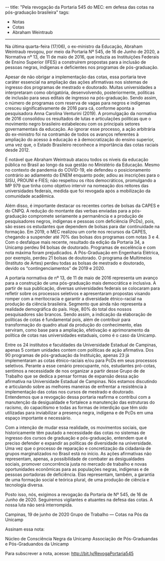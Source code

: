 --
title: "Pela revogação da Portaria 545 do MEC: em defesa das cotas na pós-graduação brasileira"
tags:
  - Notas
  - Cotas
  - Abraham Weintraub
---

Na última quarta-feira (17/06), o ex-ministro da Educação, Abraham Weintraub revogou, por meio da Portaria Nº 545, de 16 de Junho de 2020, a Normativa nº 13, de 11 de maio de 2016, que induzia as Instituições Federais de Ensino Superior (IFES) a construírem propostas para a inclusão de pessoas negras, indígenas e deficientes nos programas de pós-graduação.

Apesar de não obrigar a implementação das cotas, essa portaria teve caráter essencial na ampliação das ações afirmativas nos sistemas de ingresso dos programas de mestrado e doutorado. Muitas universidades a interpretaram como obrigatória, desenvolvendo, posteriormente, políticas de inclusão para seus editais de ingresso na pós-graduação. Sendo assim, o número de programas com reserva de vagas para negros e indígenas cresceu significativamente de 2016 para cá, conforme aponta a pesquisadora Anna Carolina Venturini (2019). A promulgação da normativa de 2016 consolidou os resultados de lutas e articulações políticas que o movimento negro brasileiro estabeleceu com os principais setores governamentais da educação. Ao ignorar esse processo, a ação arbitrária do ex-ministro foi na contramão de todos os avanços referentes à ampliação do acesso à educação e à democratização do ensino superior, uma vez que, o Estado Brasileiro reconhece a importância das cotas raciais desde 2012.

É notável que Abraham Weintraub atacou todos os níveis da educação pública no Brasil ao longo da sua gestão no Ministério da Educação. Mesmo no contexto de pandemia do COVID-19, ele defendeu o posicionamento contrário ao adiamento do ENEM enquanto pode; adiou as inscrições para o SISU, PROUNI e FIES; não respeitou os ritos democráticos, promulgando a MP 979 que tinha como objetivo intervir na nomeação dos reitores das universidades federais, medida que foi revogada após a mobilização da comunidade acadêmica.

Além disso, é importante destacar os recentes cortes de bolsas da CAPES e do CNPQ. A redução do montante das verbas enviadas para a pós-graduação compromete seriamente a permanência e a produção de pesquisadores negros, indígenas e pessoas com deficiência (PcDs), pois, são esses os estudantes que dependem de bolsas para dar continuidade na formação. Em 2019, o MEC realizou um corte nos recursos da CAPES, chegando a suspender até 70% das bolsas dos programas com notas 3 e 4. Com o desfalque mais recente, resultado da edição da Portaria 34, a Unicamp perdeu 94 bolsas de doutorado. Programas de excelência e com nota máxima foram prejudicados. A Pós-Graduação em Engenharia Elétrica, por exemplo, perdeu 21 bolsas de doutorado. O programa de Multimeios (Instituto de Artes) perdeu todas as bolsas de mestrado e doutorado, devido os “contingenciamentos” de 2019 e 2020.

A portaria normativa de nº 13, de 11 de maio de 2016 representa um avanço para a construção de uma pós-graduação mais democrática e inclusiva. A partir de sua publicação, diversas universidades federais se colocaram para refletir sobre os processos seletivos e apresentaram propostas visando romper com a meritocracia e garantir a diversidade étnico-racial na produção da ciência brasileira. Segmento que ainda não representa a realidade demográfica do país. Hoje, 80% do total dos nossos pesquisadores são brancos. Sendo assim, a indicação da elaboração de políticas de cotas é fundamental pois, além de contribuir para transformação do quadro atual da produção do conhecimento, elas serviram, como base para a ampliação, efetivação e aprimoramento da política de cotas nas universidades estaduais, como é o caso da Unicamp.

Entre os 24 institutos e faculdades da Universidade Estadual de Campinas, apenas 5 contam unidades contem com políticas de ação afirmativa. Dos 90 programas de pós-graduação da Instituição, apenas 23 já implementaram as cotas étnico-raciais e/ou para PcDs em seus processos seletivos. Perante a esse cenário preocupante, nós, estudantes pró-cotas, sentimos a necessidade de nos organizar a partir desse Grupo de de Trabalho que se dedica a pensar formas de expansão dessa ação afirmativa na Universidade Estadual de Campinas. Nós estamos discutindo e articulando sobre as melhores maneiras de enfrentar a resistência à implementação das cotas nos cursos de mestrado e doutorado. Entendemos que a revogação dessa portaria reafirma e contribui com a manutenção da desigualdade e fortalece a manutenção das estruturas do racismo, do capacitismo e todas as formas de interdição que têm sido utilizadas para inviabilizar a presença negra, indígena e de PcDs em uma espaço importante e necessário.

Com a intenção de mudar essa realidade, os movimentos sociais, que historicamente têm pautado a necessidade das cotas no sistemas de ingresso dos cursos de graduação e pós-graduação, entendem que é preciso defender e expandir as políticas de diversidade na universidade. Uma vez que o processo de reparação e concretização da cidadania de grupos marginalizados no Brasil está no início. As ações afirmativas não representam, apenas, a possibilidade de combater as desigualdades sociais, promover concorrência justa no mercado de trabalho e novas oportunidades econômicas para as populações negras, indígenas e de pessoas portadoras de deficiência. Elas representam, também, a garantia de uma formação social e teórica plural, de uma produção de ciência e tecnologia diversa.

Posto isso, nós, exigimos a revogação da Portaria de Nº 545, de 16 de Junho de 2020. Seguiremos vigilantes e atuantes na defesa das cotas. A nossa luta não será interrompida.

Campinas, 19 de junho de 2020
Grupo de Trabalho — Cotas na Pós da Unicamp

Assinam essa nota:

Núcleo de Consciência Negra da Unicamp
Associação de Pós-Graduandas e Pós-Graduandos da Unicamp

Para subscrever a nota, acesse: http://bit.ly/RevogaPortaria545


